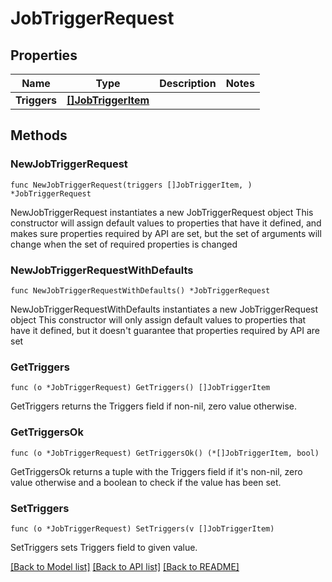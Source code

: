 # JobTriggerRequest

## Properties

Name | Type | Description | Notes
------------ | ------------- | ------------- | -------------
**Triggers** | [**[]JobTriggerItem**](JobTriggerItem.md) |  | 

## Methods

### NewJobTriggerRequest

`func NewJobTriggerRequest(triggers []JobTriggerItem, ) *JobTriggerRequest`

NewJobTriggerRequest instantiates a new JobTriggerRequest object
This constructor will assign default values to properties that have it defined,
and makes sure properties required by API are set, but the set of arguments
will change when the set of required properties is changed

### NewJobTriggerRequestWithDefaults

`func NewJobTriggerRequestWithDefaults() *JobTriggerRequest`

NewJobTriggerRequestWithDefaults instantiates a new JobTriggerRequest object
This constructor will only assign default values to properties that have it defined,
but it doesn't guarantee that properties required by API are set

### GetTriggers

`func (o *JobTriggerRequest) GetTriggers() []JobTriggerItem`

GetTriggers returns the Triggers field if non-nil, zero value otherwise.

### GetTriggersOk

`func (o *JobTriggerRequest) GetTriggersOk() (*[]JobTriggerItem, bool)`

GetTriggersOk returns a tuple with the Triggers field if it's non-nil, zero value otherwise
and a boolean to check if the value has been set.

### SetTriggers

`func (o *JobTriggerRequest) SetTriggers(v []JobTriggerItem)`

SetTriggers sets Triggers field to given value.



[[Back to Model list]](../README.md#documentation-for-models) [[Back to API list]](../README.md#documentation-for-api-endpoints) [[Back to README]](../README.md)


